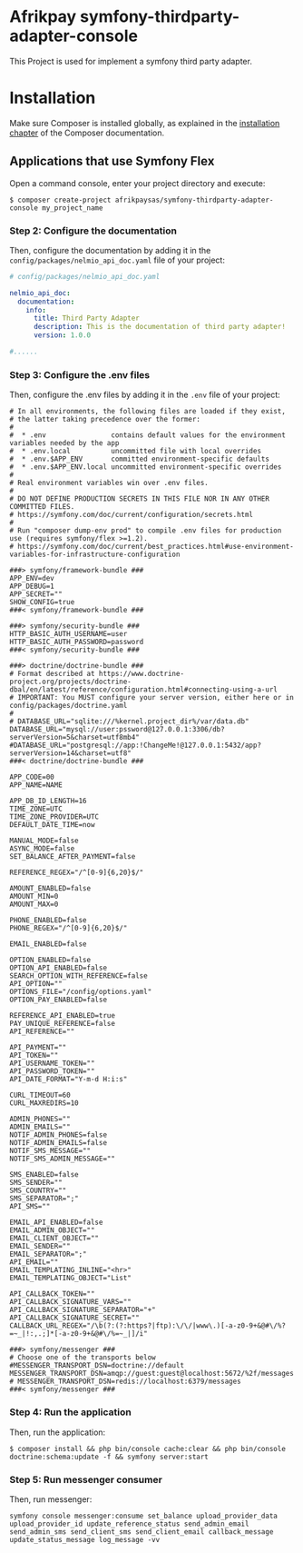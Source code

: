 # Afrikpay symfony-thirdparty-adapter-console

This Project is used for implement a symfony third party adapter.

Installation
============

Make sure Composer is installed globally, as explained in the
[installation chapter](https://getcomposer.org/doc/00-intro.md)
of the Composer documentation.

Applications that use Symfony Flex
----------------------------------

Open a command console, enter your project directory and execute:

```console
$ composer create-project afrikpaysas/symfony-thirdparty-adapter-console my_project_name
```

### Step 2: Configure the documentation

Then, configure the documentation by adding it in the `config/packages/nelmio_api_doc.yaml` file of your project:

```yaml
# config/packages/nelmio_api_doc.yaml

nelmio_api_doc:
  documentation:
    info:
      title: Third Party Adapter
      description: This is the documentation of third party adapter!
      version: 1.0.0

#......
```

### Step 3: Configure the .env files

Then, configure the .env files by adding it in the `.env` file of your project:

```dotenv
# In all environments, the following files are loaded if they exist,
# the latter taking precedence over the former:
#
#  * .env                contains default values for the environment variables needed by the app
#  * .env.local          uncommitted file with local overrides
#  * .env.$APP_ENV       committed environment-specific defaults
#  * .env.$APP_ENV.local uncommitted environment-specific overrides
#
# Real environment variables win over .env files.
#
# DO NOT DEFINE PRODUCTION SECRETS IN THIS FILE NOR IN ANY OTHER COMMITTED FILES.
# https://symfony.com/doc/current/configuration/secrets.html
#
# Run "composer dump-env prod" to compile .env files for production use (requires symfony/flex >=1.2).
# https://symfony.com/doc/current/best_practices.html#use-environment-variables-for-infrastructure-configuration

###> symfony/framework-bundle ###
APP_ENV=dev
APP_DEBUG=1
APP_SECRET=""
SHOW_CONFIG=true
###< symfony/framework-bundle ###

###> symfony/security-bundle ###
HTTP_BASIC_AUTH_USERNAME=user
HTTP_BASIC_AUTH_PASSWORD=password
###< symfony/security-bundle ###

###> doctrine/doctrine-bundle ###
# Format described at https://www.doctrine-project.org/projects/doctrine-dbal/en/latest/reference/configuration.html#connecting-using-a-url
# IMPORTANT: You MUST configure your server version, either here or in config/packages/doctrine.yaml
#
# DATABASE_URL="sqlite:///%kernel.project_dir%/var/data.db"
DATABASE_URL="mysql://user:pssword@127.0.0.1:3306/db?serverVersion=5&charset=utf8mb4"
#DATABASE_URL="postgresql://app:!ChangeMe!@127.0.0.1:5432/app?serverVersion=14&charset=utf8"
###< doctrine/doctrine-bundle ###

APP_CODE=00
APP_NAME=NAME

APP_DB_ID_LENGTH=16
TIME_ZONE=UTC
TIME_ZONE_PROVIDER=UTC
DEFAULT_DATE_TIME=now

MANUAL_MODE=false
ASYNC_MODE=false
SET_BALANCE_AFTER_PAYMENT=false

REFERENCE_REGEX="/^[0-9]{6,20}$/"

AMOUNT_ENABLED=false
AMOUNT_MIN=0
AMOUNT_MAX=0

PHONE_ENABLED=false
PHONE_REGEX="/^[0-9]{6,20}$/"

EMAIL_ENABLED=false

OPTION_ENABLED=false
OPTION_API_ENABLED=false
SEARCH_OPTION_WITH_REFERENCE=false
API_OPTION=""
OPTIONS_FILE="/config/options.yaml"
OPTION_PAY_ENABLED=false

REFERENCE_API_ENABLED=true
PAY_UNIQUE_REFERENCE=false
API_REFERENCE=""

API_PAYMENT=""
API_TOKEN=""
API_USERNAME_TOKEN=""
API_PASSWORD_TOKEN=""
API_DATE_FORMAT="Y-m-d H:i:s"

CURL_TIMEOUT=60
CURL_MAXREDIRS=10

ADMIN_PHONES=""
ADMIN_EMAILS=""
NOTIF_ADMIN_PHONES=false
NOTIF_ADMIN_EMAILS=false
NOTIF_SMS_MESSAGE=""
NOTIF_SMS_ADMIN_MESSAGE=""

SMS_ENABLED=false
SMS_SENDER=""
SMS_COUNTRY=""
SMS_SEPARATOR=";"
API_SMS=""

EMAIL_API_ENABLED=false
EMAIL_ADMIN_OBJECT=""
EMAIL_CLIENT_OBJECT=""
EMAIL_SENDER=""
EMAIL_SEPARATOR=";"
API_EMAIL=""
EMAIL_TEMPLATING_INLINE="<hr>"
EMAIL_TEMPLATING_OBJECT="List"

API_CALLBACK_TOKEN=""
API_CALLBACK_SIGNATURE_VARS=""
API_CALLBACK_SIGNATURE_SEPARATOR="+"
API_CALLBACK_SIGNATURE_SECRET=""
CALLBACK_URL_REGEX="/\b(?:(?:https?|ftp):\/\/|www\.)[-a-z0-9+&@#\/%?=~_|!:,.;]*[-a-z0-9+&@#\/%=~_|]/i"

###> symfony/messenger ###
# Choose one of the transports below
#MESSENGER_TRANSPORT_DSN=doctrine://default
MESSENGER_TRANSPORT_DSN=amqp://guest:guest@localhost:5672/%2f/messages
# MESSENGER_TRANSPORT_DSN=redis://localhost:6379/messages
###< symfony/messenger ###
```

### Step 4: Run the application

Then, run the application:

```console
$ composer install && php bin/console cache:clear && php bin/console doctrine:schema:update -f && symfony server:start
```

### Step 5: Run messenger consumer

Then, run messenger:

```shell
symfony console messenger:consume set_balance upload_provider_data upload_provider_id update_reference_status send_admin_email send_admin_sms send_client_sms send_client_email callback_message update_status_message log_message -vv
```